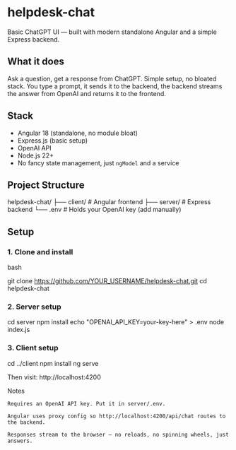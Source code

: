 # helpdesk-chat

Basic ChatGPT UI — built with modern standalone Angular and a simple Express backend.

## What it does

Ask a question, get a response from ChatGPT. Simple setup, no bloated stack. You type a prompt, it sends it to the backend, the backend streams the answer from OpenAI and returns it to the frontend.

## Stack

- Angular 18 (standalone, no module bloat)
- Express.js (basic setup)
- OpenAI API
- Node.js 22+
- No fancy state management, just `ngModel` and a service

## Project Structure
helpdesk-chat/
├── client/ # Angular frontend
├── server/ # Express backend
└── .env # Holds your OpenAI key (add manually)

## Setup

### 1. Clone and install

bash

git clone https://github.com/YOUR_USERNAME/helpdesk-chat.git
cd helpdesk-chat

### 2. Server setup

cd server
npm install
echo "OPENAI_API_KEY=your-key-here" > .env
node index.js

### 3. Client setup

cd ../client
npm install
ng serve

Then visit: http://localhost:4200

Notes

    Requires an OpenAI API key. Put it in server/.env.

    Angular uses proxy config so http://localhost:4200/api/chat routes to the backend.

    Responses stream to the browser — no reloads, no spinning wheels, just answers.
